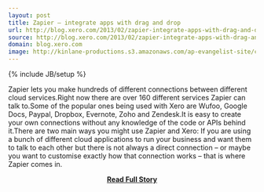 ```yaml
---
layout: post
title: Zapier – integrate apps with drag and drop
url: http://blog.xero.com/2013/02/zapier-integrate-apps-with-drag-and-drop/
source: http://blog.xero.com/2013/02/zapier-integrate-apps-with-drag-and-drop/
domain: blog.xero.com
image: http://kinlane-productions.s3.amazonaws.com/ap-evangelist-site/curated/screenshots/9352_api500_com.png
---
```

{% include JB/setup %}<p>Zapier lets you make hundreds of different connections between different cloud services.Right now there are over 160 different services Zapier can talk to.Some of the popular ones being used with Xero are Wufoo, Google Docs, Paypal, Dropbox, Evernote, Zoho and Zendesk.It is easy to create your own connections without any knowledge of the code or APIs behind it.There are two main ways you might use Zapier and Xero: If you are using a bunch of different cloud applications to run your business and want them to talk to each other but there is not always a direct connection – or maybe you want to customise exactly how that connection works – that is where Zapier comes in.</p>
<center><p><a href="http://blog.xero.com/2013/02/zapier-integrate-apps-with-drag-and-drop/" style='padding:25px; font-sze:18px; font-weight: bold;'>Read Full Story</a></p></center>
